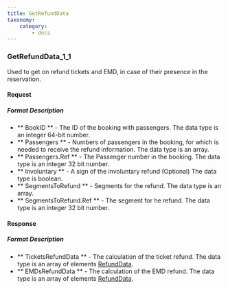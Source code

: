 ```yaml
---
title: GetRefundData
taxonomy:
    category:
        - docs
---
```


### GetRefundData_1_1

Used to get on refund tickets and EMD, in case of their presence in the reservation.

#### Request

##### Format Description

- ** BookID ** - The ID of the booking with passengers. The data type is an integer 64-bit number.
- ** Passengers ** - Numbers of passengers in the booking, for which is needed to receive the refund information. The data type is an array.
- ** Passengers.Ref ** - The Passenger number in the booking. The data type is an integer 32 bit number.
- ** Involuntary ** - A sign of the involuntary refund (Optional) The data type is boolean.
- ** SegmentsToRefund ** - Segments for the refund. The data type is an array.
- ** SegmentsToRefund.Ref ** - The segment for he refund. The data type is an integer 32 bit number.

#### Response

##### Format Description

- ** TicketsRefundData ** - The calculation of the ticket refund. The data type is an array of elements [RefundData](/avia/common/refunddata).
- ** EMDsRefundData ** - The calculation of the EMD refund. The data type is an array of elements [RefundData](/avia/common/refunddata).

